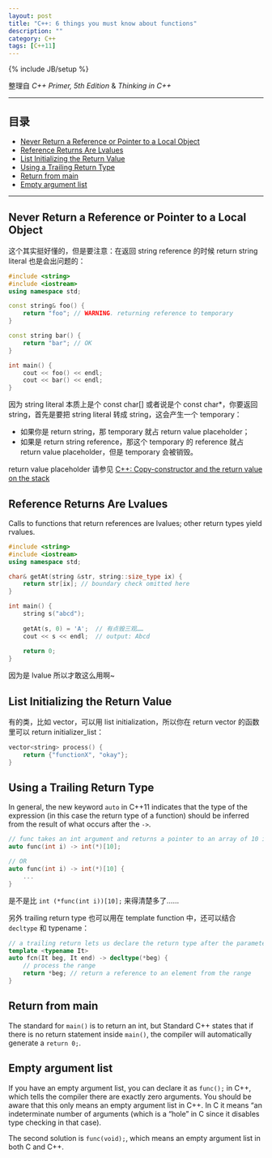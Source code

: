 ```yaml
---
layout: post
title: "C++: 6 things you must know about functions"
description: ""
category: C++
tags: [C++11]
---
```

{% include JB/setup %}

整理自 _C++ Primer, 5th Edition_ & _Thinking in C++_

-----

## 目录

- [Never Return a Reference or Pointer to a Local Object](#thing1)
- [Reference Returns Are Lvalues](#thing2)
- [List Initializing the Return Value](#thing3)
- [Using a Trailing Return Type](#thing4)
- [Return from main](#thing5)
- [Empty argument list](#thing6)

-----

## <a name="thing1"></a>Never Return a Reference or Pointer to a Local Object

这个其实挺好懂的，但是要注意：在返回 string reference 的时候 return string literal 也是会出问题的：

```cpp
#include <string>
#include <iostream>
using namespace std;

const string& foo() {
	return "foo"; // WARNING. returning reference to temporary
}

const string bar() {
	return "bar"; // OK
}

int main() {
	cout << foo() << endl;
	cout << bar() << endl;
}
```

因为 string literal 本质上是个 const char[] 或者说是个 const char*，你要返回 string，首先是要把 string literal 转成 string，这会产生一个 temporary：

- 如果你是 return string，那 temporary 就占 return value placeholder；
- 如果是 return string reference，那这个 temporary 的 reference 就占 return value placeholder，但是 temporary 会被销毁。

return value placeholder 请参见 [C++: Copy-constructor and the return value on the stack](/c++/2015/04/02/cpp-copy-constructor-and-the-return-value-on-the-stack) 

## <a name="thing2"></a>Reference Returns Are Lvalues

Calls to functions that return references are lvalues; other return types yield rvalues. 

```cpp
#include <string>
#include <iostream>
using namespace std;

char& getAt(string &str, string::size_type ix) {
    return str[ix]; // boundary check omitted here
}

int main() {
    string s("abcd");
    
	getAt(s, 0) = 'A';	// 有点毁三观……
    cout << s << endl;	// output: Abcd
    
	return 0;
}
```

因为是 lvalue 所以才敢这么用啊~

## <a name="thing3"></a>List Initializing the Return Value

有的类，比如 vector，可以用 list initialization，所以你在 return vector 的函数里可以 return initializer_list：

```cpp
vector<string> process() {
	return {"functionX", "okay"};
}
```

## <a name="thing4"></a>Using a Trailing Return Type

In general, the new keyword `auto` in C++11 indicates that the type of the expression (in this case the return type of a function) should be inferred from the result of what occurs after the `->`.

```cpp
// func takes an int argument and returns a pointer to an array of 10 ints
auto func(int i) -> int(*)[10];

// OR
auto func(int i) -> int(*)[10] {
	...
}
```

是不是比 `int (*func(int i))[10];` 来得清楚多了……

另外 trailing return type 也可以用在 template function 中，还可以结合 `decltype` 和 typename：

```cpp
// a trailing return lets us declare the return type after the parameter list is seen
template <typename It>
auto fcn(It beg, It end) -> decltype(*beg) {
	// process the range
	return *beg; // return a reference to an element from the range
}
```

## <a name="thing5"></a>Return from main

The standard for `main()` is to return an int, but Standard C++ states that if there is no return statement inside `main()`, the compiler will automatically generate a `return 0;`.

## <a name="thing6"></a>Empty argument list

If you have an empty argument list, you can declare it as `func();` in C++, which tells the compiler there are exactly zero arguments. You should be aware that this only means an empty argument list in C++. In C it means “an indeterminate number of arguments (which is a “hole” in C since it disables type checking in that case). 

The second solution is `func(void);`, which means an empty argument list in both C and C++.